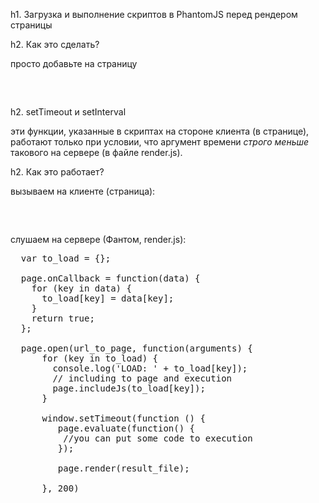 h1. Загрузка и выполнение скриптов в PhantomJS перед рендером страницы

h2. Как это сделать?

просто добавьте на страницу
<pre>
<script>
  var list_of_script_loading = {};
  
  list_of_script_loading.комментарий = 'путь к файлу/имя.js';
  list_of_script_loading.ещё_комментарий = 'путь к другому файлу/имя.js';

  if (typeof window.callPhantom === 'function') {
    var is_callback = window.callPhantom(list_of_script_loading);
  }
</script>
</pre>

h2. setTimeout и setInterval

эти функции, указанные в скриптах на стороне клиента (в странице),
работают только при условии, что аргумент времени *строго меньше* такового на сервере (в файле render.js).

h2. Как это работает?

вызываем на клиенте (cтраница):

<pre>
<script>
  var list_of_script_loading = { . . . };

  if (typeof window.callPhantom === 'function') {
    var is_callback = window.callPhantom(list_of_script_loading);
  }
</script>
</pre>

слушаем на сервере (Фантом, render.js):

<pre>
  var to_load = {};

  page.onCallback = function(data) {
    for (key in data) {
      to_load[key] = data[key];
    }
    return true;
  };

  page.open(url_to_page, function(arguments) {
      for (key in to_load) {
        console.log('LOAD: ' + to_load[key]);
        // including to page and execution
        page.includeJs(to_load[key]);
      }

      window.setTimeout(function () {
         page.evaluate(function() {
	      //you can put some code to execution
         });
     
         page.render(result_file);

      }, 200)

</pre>
